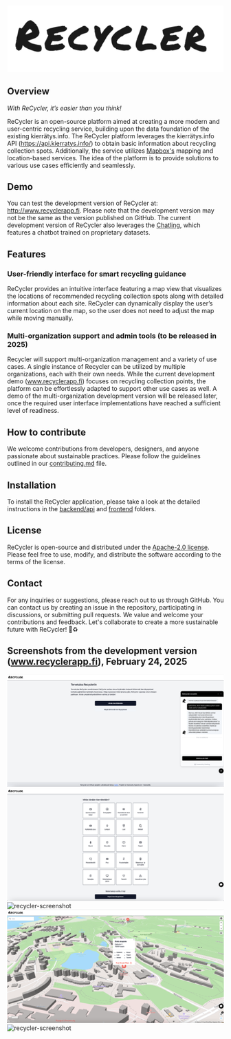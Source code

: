 ![recycler-logo](images/recycler_logo.png)

## Overview

_With ReCycler, it’s easier than you think!_

ReCycler is an open-source platform aimed at creating a more modern and user-centric recycling service, building upon the data foundation of the existing kierrätys.info. The ReCycler platform leverages the kierrätys.info API (https://api.kierratys.info/) to obtain basic information about recycling collection spots. Additionally, the service utilizes [Mapbox's](http://www.mapbox.com) mapping and location-based services. The idea of the platform is to provide solutions to various use cases efficiently and seamlessly.

## Demo
You can test the development version of ReCycler at: http://www.recyclerapp.fi. Please note that the development version may not be the same as the version published on GitHub. The current development version of ReCycler also leverages the [Chatling](http://www.chatling.com), which features a chatbot trained on proprietary datasets.

## Features
### User-friendly interface for smart recycling guidance
ReCycler provides an intuitive interface featuring a map view that visualizes the locations of recommended recycling collection spots along with detailed information about each site. ReCycler can dynamically display the user’s current location on the map, so the user does not need to adjust the map while moving manually.
### Multi-organization support and admin tools (to be released in 2025)
Recycler will support multi-organization management and a variety of use cases. A single instance of Recycler can be utilized by multiple organizations, each with their own needs. While the current development demo (www.recyclerapp.fi) focuses on recycling collection points, the platform can be effortlessly adapted to support other use cases as well. A demo of the multi-organization development version will be released later, once the required user interface implementations have reached a sufficient level of readiness.
## How to contribute
We welcome contributions from developers, designers, and anyone passionate about sustainable practices. Please follow the guidelines outlined in our [contributing.md](contributing.md) file.
## Installation
To install the ReCycler application, please take a look at the detailed instructions in the [backend/api](/backend/api/README.md) and [frontend](/frontend/README.md) folders.
## License
ReCycler is open-source and distributed under the [Apache-2.0 license](licence.md). Please feel free to use, modify, and distribute the software according to the terms of the license.
## Contact
For any inquiries or suggestions, please reach out to us through GitHub. You can contact us by creating an issue in the repository, participating in discussions, or submitting pull requests. We value and welcome your contributions and feedback.
Let's collaborate to create a more sustainable future with ReCycler! :seedling::recycle:
## Screenshots from the development version (www.recyclerapp.fi), February 24, 2025

![recycler-screenshot](images/recycler-gui-feb2025-intro.png)
![recycler-screenshot](images/recycler-gui-feb2025-materials.png)
![recycler-screenshot](images/recycler-gui-feb2025-finland.png)
![recycler-screenshot](images/recycler-gui-feb2025-detailed.png)
![recycler-screenshot](images/recycler-gui-feb2025-satellite.png)
